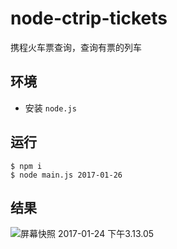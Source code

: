 # node-ctrip-tickets

携程火车票查询，查询有票的列车

## 环境
* 安装 `node.js`

## 运行
```
$ npm i
$ node main.js 2017-01-26
```

## 结果

![屏幕快照 2017-01-24 下午3.13.05](https://ww3.sinaimg.cn/large/006tKfTcgy1fc1qpz8qhaj31h00c210w.jpg)